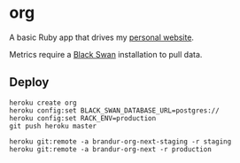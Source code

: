 # org

A basic Ruby app that drives my [personal website](http://brandur.org).

Metrics require a [Black Swan](https://github.com/brandur/black-swan) installation to pull data.

## Deploy

```
heroku create org
heroku config:set BLACK_SWAN_DATABASE_URL=postgres://
heroku config:set RACK_ENV=production
git push heroku master
```

```
heroku git:remote -a brandur-org-next-staging -r staging
heroku git:remote -a brandur-org-next -r production
```
